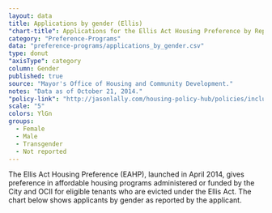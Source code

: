 ```yaml
---
layout: data
title: Applications by gender (Ellis)
"chart-title": Applications for the Ellis Act Housing Preference by Reported Gender
category: "Preference-Programs"
data: "preference-programs/applications_by_gender.csv"
type: donut
"axisType": category
column: Gender
published: true
source: "Mayor's Office of Housing and Community Development."
notes: "Data as of October 21, 2014."
"policy-link": "http://jasonlally.com/housing-policy-hub/policies/inclusionary-housing/"
scale: "5"
colors: YlGn
groups:
  - Female
  - Male
  - Transgender
  - Not reported
---
```


The Ellis Act Housing Preference (EAHP), launched in April 2014, gives preference in affordable housing programs administered or funded by the City and OCII for eligible tenants who are evicted under the Ellis Act. The chart below shows applicants by gender as reported by the applicant.